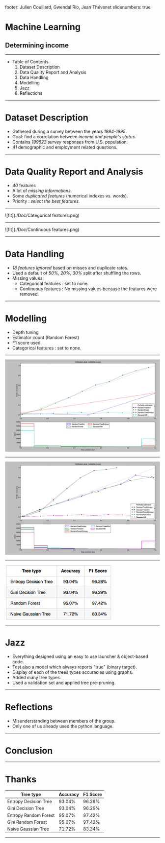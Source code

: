 footer: Julien Couillard, Gwendal Rio, Jean Thévenet
slidenumbers: true
 
# Machine Learning
## Determining income
 
---
 
- Table of Contents
   1. Dataset Description
   1. Data Quality Report and Analysis
   1. Data Handling
    1. Modelling
    1. Jazz
    1. Reflections
 
 
---
 
# Dataset Description
 
- Gathered during a survey between the years *1994-1995*.
- Goal: find a correlation between *income and people's status.*
- Contains *199523 survey* responses from U.S. population.
- *41* demographic and employment related questions.
 
---
 
# Data Quality Report and Analysis
 
- *40* features
- A lot of *missing informations.*
- Some *duplicated features* (numerical indexes vs. words).
- Priority : *select the best features.*
 
---

![fit](./Doc/Categorical features.png)

---

![fit](./Doc/Continuous features.png)

---
 
# Data Handling
 
- *18 features ignored* based on misses and duplicate rates.
- Used a default of *50%, 20%, 30%* split after shuffling the rows.
- Missing values:
    - Categorical features : set to none.
    - Continuous features : No missing values because the features were removed.
 
---
 
# Modelling
 
- Depth tuning
- Estimator count (Random Forest)
- F1 score used
- Categorical features : set to none.
 
---


![fit](./Doc/first_result.png)

---

![fit](./Doc/second_result.png)

---

![fit](./Doc/table.png)

---

# Jazz
 
- Everything designed using an easy to use launcher & object-based code.
- Test also a model which always reports "true" (binary target).
- Display of each of the trees types accuracies using graphs.
- Added many tree types.
- Used a validation set and applied tree pre-pruning.
 
---
 
# Reflections
 
- Misunderstanding between members of the group.
- Only one of us already used the python language.
 
---
 
# Conclusion
 
---
 
# Thanks
 
| Tree type             | Accuracy | F1 Score |
| --------------------- | -------  | -------- |
| Entropy Decision Tree | 93.04%   | 96.28%   |
| Gini Decision Tree    | 93.04%   | 96.29%   |
| Entropy Random Forest | 95.07%   | 97.42%   |
| Gini Random Forest    | 95.07%   | 97.42%   |
| Naive Gaussian Tree   | 71.72%   | 83.34%   |
 
 
 
---
 
